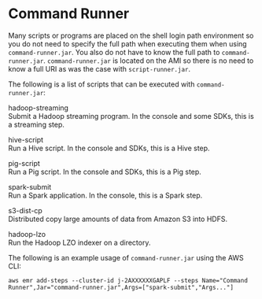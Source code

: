 # Command Runner<a name="emr-commandrunner"></a>

Many scripts or programs are placed on the shell login path environment so you do not need to specify the full path when executing them when using `command-runner.jar`\. You also do not have to know the full path to `command-runner.jar`\. `command-runner.jar` is located on the AMI so there is no need to know a full URI as was the case with `script-runner.jar`\. 

The following is a list of scripts that can be executed with `command-runner.jar`:

hadoop\-streaming  
Submit a Hadoop streaming program\. In the console and some SDKs, this is a streaming step\.

hive\-script  
Run a Hive script\. In the console and SDKs, this is a Hive step\.

pig\-script  
Run a Pig script\. In the console and SDKs, this is a Pig step\.

spark\-submit  
Run a Spark application\. In the console, this is a Spark step\.

s3\-dist\-cp  
Distributed copy large amounts of data from Amazon S3 into HDFS\.

hadoop\-lzo  
Run the Hadoop LZO indexer on a directory\.

The following is an example usage of `command-runner.jar` using the AWS CLI:

```
aws emr add-steps --cluster-id j-2AXXXXXXGAPLF --steps Name="Command Runner",Jar="command-runner.jar",Args=["spark-submit","Args..."]
```